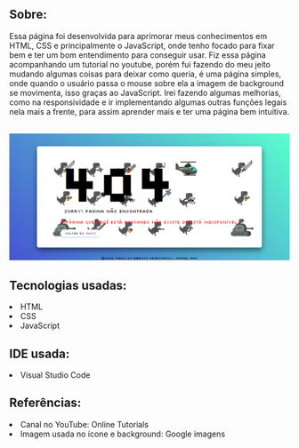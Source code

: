 ## Sobre:
<p>Essa página foi desenvolvida para aprimorar meus conhecimentos em HTML, CSS e principalmente o JavaScript, onde tenho focado para fixar bem e ter um bom entendimento para conseguir usar. Fiz essa página acompanhando um tutorial no youtube, porém fui fazendo do meu jeito mudando algumas coisas para deixar como queria, é uma página simples, onde quando o usuário passa o mouse sobre ela a imagem de background se movimenta, isso graças ao JavaScript. Irei fazendo algumas melhorias, como na responsividade e ir implementando algumas outras funções legais nela mais a frente, para assim aprender mais e ter uma página bem intuitiva.</p><br>

<img src="./src/img/image-previa-pagina.png" >

## Tecnologias usadas:
<li>HTML</li>
<li>CSS</li>
<li>JavaScript</li>

## IDE usada:
<li>Visual Studio Code</li>

## Referências:
<li>Canal no YouTube: Online Tutorials</li>
<li>Imagem usada no ícone e background: Google imagens</li>
